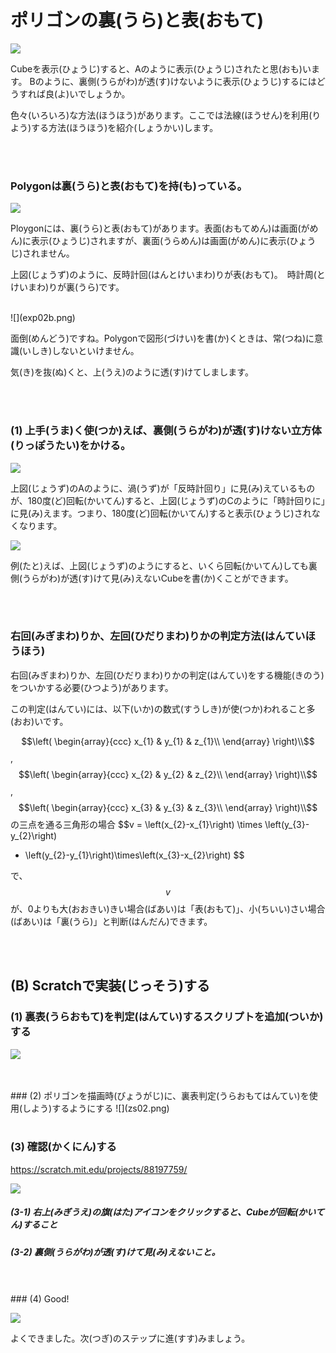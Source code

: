 # ポリゴンの裏(うら)と表(おもて)


![](exp001.png)

Cubeを表示(ひょうじ)すると、Aのように表示(ひょうじ)されたと思(おも)います。
Bのように、裏側(うらがわ)が透(す)けないように表示(ひょうじ)するにはどうすれば良(よ)いでしょうか。



色々(いろいろ)な方法(ほうほう)があります。ここでは法線(ほうせん)を利用(りよう)する方法(ほうほう)を紹介(しょうかい)します。


<br>
<br>

### Polygonは裏(うら)と表(おもて)を持(も)っている。

![](exp02a.png)

Ploygonには、裏(うら)と表(おもて)があります。表面(おもてめん)は画面(がめん)に表示(ひょうじ)されますが、裏面(うらめん)は画面(がめん)に表示(ひょうじ)されません。


上図(じょうず)のように、反時計回(はんとけいまわ)りが表(おもて)。　時計周(とけいまわ)りが裏(うら)です。

<br>
![](exp02b.png)

面倒(めんどう)ですね。Polygonで図形(づけい)を書(か)くときは、常(つね)に意識(いしき)しないといけません。

気(き)を抜(ぬ)くと、上(うえ)のように透(す)けてしまします。

<br>
<br>

### (1) 上手(うま)く使(つか)えば、裏側(うらがわ)が透(す)けない立方体(りっぽうたい)をかける。

![](exp002.png)

 上図(じょうず)のAのように、渦(うず)が「反時計回り」に見(み)えているものが、180度(ど)回転(かいてん)すると、上図(じょうず)のCのように「時計回りに」に見(み)えます。つまり、180度(ど)回転(かいてん)すると表示(ひょうじ)されなくなります。


![](exp02c.png)

例(たと)えば、上図(じょうず)のようにすると、いくら回転(かいてん)しても裏側(うらがわ)が透(す)けて見(み)えないCubeを書(か)くことができます。


<br>
<br>

### 右回(みぎまわ)りか、左回(ひだりまわ)りかの判定方法(はんていほうほう)

右回(みぎまわ)りか、左回(ひだりまわ)りかの判定(はんてい)をする機能(きのう)をついかする必要(ひつよう)があります。

この判定(はんてい)には、以下(いか)の数式(すうしき)が使(つか)われること多(おお)いです。


$$\left(
  \begin{array}{ccc}
  x_{1} & y_{1} & z_{1}\\
  \end{array}
\right)\\$$,　$$\left(
  \begin{array}{ccc}
  x_{2} & y_{2} & z_{2}\\
  \end{array}
\right)\\$$,　$$\left(
  \begin{array}{ccc}
  x_{3} & y_{3} & z_{3}\\
  \end{array}
\right)\\$$ の三点を通る三角形の場合
$$v = \left(x_{2}-x_{1}\right) \times \left(y_{3}-y_{2}\right)
- \left(y_{2}-y_{1}\right)\times\left(x_{3}-x_{2}\right)
$$

で、$$v$$ が、0よりも大(おおきい)きい場合(ばあい)は「表(おもて)」、小(ちいい)さい場合(ばあい)は「裏(うら)」と判断(はんだん)できます。



<br>
<br>

## (B) Scratchで実装(じっそう)する

### (1) 裏表(うらおもて)を判定(はんてい)するスクリプトを追加(ついか)する
![](zs01.png)

<br>
<br>
### (2) ポリゴンを描画時(びょうがじ)に、裏表判定(うらおもてはんてい)を使用(しよう)するようにする
![](zs02.png)


<br>
<br>

### (3) 確認(かくにん)する

https://scratch.mit.edu/projects/88197759/

![](zc01.png)

##### (3-1) 右上(みぎうえ)の旗(はた)アイコンをクリックすると、Cubeが回転(かいてん)すること
##### (3-2) 裏側(うらがわ)が透(す)けて見(み)えないこと。

<br>
<br>
### (4) Good!

![](../good.png)

よくできました。次(つぎ)のステップに進(すす)みましょう。

